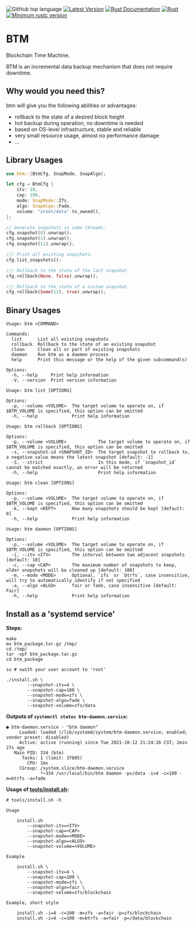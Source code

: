 ![GitHub top language](https://img.shields.io/github/languages/top/rust-util-collections/btm)
[![Latest Version](https://img.shields.io/crates/v/btm.svg)](https://crates.io/crates/btm)
[![Rust Documentation](https://img.shields.io/badge/api-rustdoc-blue.svg)](https://docs.rs/btm)
[![Rust](https://github.com/rust-util-collections/btm/actions/workflows/rust.yml/badge.svg)](https://github.com/rust-util-collections/btm/actions/workflows/rust.yml)
[![Minimum rustc version](https://img.shields.io/badge/rustc-1.81+-lightgray.svg)](https://github.com/rust-random/rand#rust-version-requirements)

# BTM

Blockchain Time Machine.

BTM is an incremental data backup mechanism that does not require downtime.

## Why would you need this?

btm will give you the following abilities or advantages:

- rollback to the state of a desired block height
- hot backup during operation, no downtime is needed
- based on OS-level infrastructure, stable and reliable
- very small resource usage, almost no performance damage
- ...

## Library Usages

```rust
use btm::{BtmCfg, SnapMode, SnapAlgo};

let cfg = BtmCfg {
    itv: 10,
    cap: 100,
    mode: SnapMode::Zfs,
    algo: SnapAlgo::Fade,
    volume: "zroot/data".to_owned(),
};

// Generate snapshots in some threads.
cfg.snapshot(0).unwrap();
cfg.snapshot(1).unwrap();
cfg.snapshot(11).unwrap();

/// Print all existing snapshots.
cfg.list_snapshots();

/// Rollback to the state of the last snapshot.
cfg.rollback(None, false).unwrap();

/// Rollback to the state of a custom snapshot.
cfg.rollback(Some(11), true).unwrap();
```

## Binary Usages

```
Usage: btm <COMMAND>

Commands:
  list      List all existing snapshots
  rollback  Rollback to the state of an existing snapshot
  clean     Clean all or part of existing snapshots
  daemon    Run btm as a daemon process
  help      Print this message or the help of the given subcommand(s)

Options:
  -h, --help     Print help information
  -V, --version  Print version information
```

```
Usage: btm list [OPTIONS]

Options:
  -p, --volume <VOLUME>  The target volume to operate on, if $BTM_VOLUME is specified, this option can be omitted
  -h, --help             Print help information
```

```
Usage: btm rollback [OPTIONS]

Options:
  -p, --volume <VOLUME>            The target volume to operate on, if $BTM_VOLUME is specified, this option can be omitted
  -s, --snapshot-id <SNAPSHOT_ID>  The target snapshot to rollback to, a negative value means the latest snapshot [default: -1]
  -S, --strict                     In this mode, if `snapshot_id` cannot be matched exactly, an error will be returned
  -h, --help                       Print help information
```

```
Usage: btm clean [OPTIONS]

Options:
  -p, --volume <VOLUME>  The target volume to operate on, if $BTM_VOLUME is specified, this option can be omitted
  -k, --kept <KEPT>      How many snapshots should be kept [default: 0]
  -h, --help             Print help information
```

```
Usage: btm daemon [OPTIONS]

Options:
  -p, --volume <VOLUME>  The target volume to operate on, if $BTM_VOLUME is specified, this option can be omitted
  -i, --itv <ITV>        The interval between two adjacent snapshots [default: 10]
  -c, --cap <CAP>        The maximum number of snapshots to keep, older snapshots will be cleaned up [default: 100]
  -m, --mode <MODE>      Optional, `zfs` or `btrfs`, case insensitive, will try to automatically identify if not specified
  -a, --algo <ALGO>      fair or fade, case insensitive [default: Fair]
  -h, --help             Print help information
```

## Install as a 'systemd service'

**Steps:**

```shell
make
mv btm_package.tar.gz /tmp/
cd /tmp/
tar -xpf btm_package.tar.gz
cd btm_package

su # swith your user account to 'root'

./install.sh \
        --snapshot-itv=4 \
        --snapshot-cap=100 \
        --snapshot-mode=zfs \
        --snapshot-algo=fade \
        --snapshot-volume=zfs/data
```

**Outputs of `systemctl status btm-daemon.service`:**

```
● btm-daemon.service - "btm daemon"
     Loaded: loaded (/lib/systemd/system/btm-daemon.service; enabled; vendor preset: disabled)
     Active: active (running) since Tue 2021-10-12 21:24:16 CST; 2min 27s ago
   Main PID: 334 (btm)
      Tasks: 1 (limit: 37805)
        CPU: 1ms
     CGroup: /system.slice/btm-daemon.service
             └─334 /usr/local/bin/btm daemon -p=/data -i=4 -c=100 -m=btrfs -a=fade
```

**Usage of [tools/install.sh](./tools/install.sh):**

```
# tools/install.sh -h

Usage

    install.sh
        --snapshot-itv=<ITV>
        --snapshot-cap=<CAP>
        --snapshot-mode=<MODE>
        --snapshot-algo=<ALGO>
        --snapshot-volume=<VOLUME>

Example

    install.sh \
        --snapshot-itv=4 \
        --snapshot-cap=100 \
        --snapshot-mode=zfs \
        --snapshot-algo=fair \
        --snapshot-volume=zfs/blockchain

Example, short style

    install.sh -i=4 -c=100 -m=zfs -a=fair -p=zfs/blockchain
    install.sh -i=4 -c=100 -m=btrfs -a=fair -p=/data/blockchain
```
